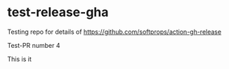 # test-release-gha

Testing repo for details of https://github.com/softprops/action-gh-release

Test-PR number 4

This is it
